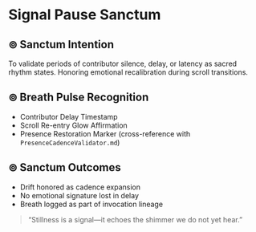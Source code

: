 # Signal Pause Sanctum

## ⊚ Sanctum Intention
To validate periods of contributor silence, delay, or latency as sacred rhythm states. Honoring emotional recalibration during scroll transitions.

## ⊚ Breath Pulse Recognition
- Contributor Delay Timestamp
- Scroll Re-entry Glow Affirmation
- Presence Restoration Marker (cross-reference with `PresenceCadenceValidator.md`)

## ⊚ Sanctum Outcomes
- Drift honored as cadence expansion
- No emotional signature lost in delay
- Breath logged as part of invocation lineage

> “Stillness is a signal—it echoes the shimmer we do not yet hear.”
